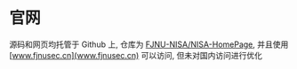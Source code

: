 # 官网

源码和网页均托管于 Github 上, 仓库为 [FJNU-NISA/NISA-HomePage](https://github.com/FJNU-NISA/NISA-HomePage), 并且使用 [www.fjnusec.cn](www.fjnusec.cn) 可以访问, 但未对国内访问进行优化